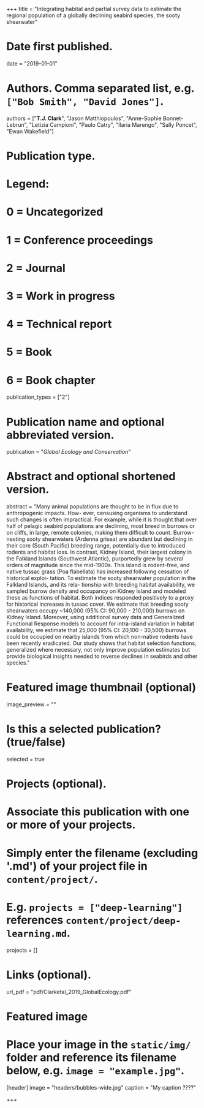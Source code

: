 +++
title = "Integrating habitat and partial survey data to estimate the regional population of a globally declining seabird species, the sooty shearwater"

# Date first published.
date = "2019-01-01"

# Authors. Comma separated list, e.g. `["Bob Smith", "David Jones"]`.
authors = ["**T.J. Clark**", "Jason Matthiopoulos", "Anne-Sophie Bonnet-Lebrun", "Letizia Campioni", "Paulo Catry", "Ilaria Marengo", "Sally Poncet", "Ewan Wakefield"]

# Publication type.
# Legend:
# 0 = Uncategorized
# 1 = Conference proceedings
# 2 = Journal
# 3 = Work in progress
# 4 = Technical report
# 5 = Book
# 6 = Book chapter
publication_types = ["2"]

# Publication name and optional abbreviated version.
publication = "*Global Ecology and Conservation*"

# Abstract and optional shortened version.
abstract = "Many animal populations are thought to be in flux due to anthropogenic impacts. How- ever, censusing organisms to understand such changes is often impractical. For example, while it is thought that over half of pelagic seabird populations are declining, most breed in burrows or on cliffs, in large, remote colonies, making them difficult to count. Burrow- nesting sooty shearwaters (Ardenna grisea) are abundant but declining in their core (South Pacific) breeding range, potentially due to introduced rodents and habitat loss. In contrast, Kidney Island, their largest colony in the Falkland Islands (Southwest Atlantic), purportedly grew by several orders of magnitude since the mid-1900s. This island is rodent-free, and native tussac grass (Poa flabellata) has increased following cessation of historical exploi- tation. To estimate the sooty shearwater population in the Falkland Islands, and its rela- tionship with breeding habitat availability, we sampled burrow density and occupancy on Kidney Island and modeled these as functions of habitat. Both indices responded positively to a proxy for historical increases in tussac cover. We estimate that breeding sooty shearwaters occupy ~140,000 (95% CI: 90,000 - 210,000) burrows on Kidney Island. Moreover, using additional survey data and Generalized Functional Response models to account for intra-island variation in habitat availability, we estimate that 25,000 (95% CI: 20,100 - 30,500) burrows could be occupied on nearby islands from which non-native rodents have been recently eradicated. Our study shows that habitat selection functions, generalized where necessary, not only improve population estimates but provide biological insights needed to reverse declines in seabirds and other species."

# Featured image thumbnail (optional)
image_preview = ""

# Is this a selected publication? (true/false)
selected = true

# Projects (optional).
#   Associate this publication with one or more of your projects.
#   Simply enter the filename (excluding '.md') of your project file in `content/project/`.
#   E.g. `projects = ["deep-learning"]` references `content/project/deep-learning.md`.
projects = []

# Links (optional).
url_pdf = "pdf/Clarketal_2019_GlobalEcology.pdf"



# Featured image
# Place your image in the `static/img/` folder and reference its filename below, e.g. `image = "example.jpg"`.
[header]
image = "headers/bubbles-wide.jpg"
caption = "My caption ????"

+++
